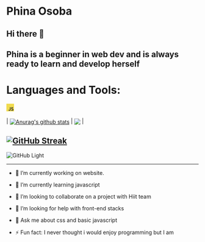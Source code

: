 # Phina Osoba

## Hi there 👋

Phina is a beginner in web dev and is always ready to learn and develop herself  
---
# Languages and Tools:

<code><img height="20"
 src="https://raw.githubusercontent.com/github/explore/80688e429a7d4ef2fca1e82350fe8e3517d3494d/topics/javascript/javascript.png"></code>

| <a href="https://github.com/phinaosoba/github-readme-stats"><img align="center" src="https://github-readme-stats.vercel.app/api?username=phinaosoba&show_icons=true&include_all_commits=true&theme=aura&hide_border=true" alt="Anurag's github stats" /></a> | <a href="https://github.com/phinaosoba/github-readme-stats"><img align="center" src="https://github-readme-stats.vercel.app/api/top-langs/?username=phinaosoba&layout=compact&theme=aura&hide_border=true" /></a> |


[![GitHub Streak](http://github-readme-streak-stats.herokuapp.com?user=phinaosoba&theme=tokyonight&date_format=M%20j%5B%2C%20Y%5D)](https://git.io/streak-stats)
---
![GitHub Light](https://github.com/github-light.png#gh-dark-mode-only)

---
- 🔭 I’m currently working on website.

- 🌱 I’m currently learning javascript

- 👯 I’m looking to collaborate on a project with Hiit team
 
- 🤔 I’m looking for help with front-end stacks
 
- 💬 Ask me about css and basic javascript
 
- ⚡ Fun fact: I never thought i would enjoy programming but I am


